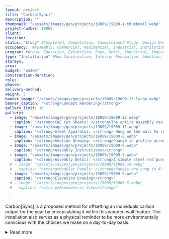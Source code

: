 ```yaml
---
layout: project
title: "Carbon[Sync]"
description: ""
thumbnail: "/assets/images/gen/projects/19009/19009-1-thumbnail.webp"
project-number: 19009
client: 
location: 
status: "Study" #Completed, Competition, Commissioned Study, Design Development, Construction, Demolished, Study
occupancy:  #Assembly, Commercial, Residential, Industrial, Institutional  
program: #Arena, Education, Exhibition, Expo, Hotel, Industrial, Industry, Infrastructure, Landscape, Leisure, Library, Masterplan, Mixed Use, Museum/Gallery, Office, Parking, Pavillion, Publicspace, Religion, Research, Residential, Restaurant/Bar, Retail, Scenography, Services, Theatre
type: "Installation" #New Construction, Interior Renovation, Addition, Adaptive Reuse
storeys: 
area: 
budget: "±$20K"
construction-duration: 
role: 
phases: 
delivery-method: 
weight: 3
banner_image: "/assets/images/gen/projects/19009/19009-13-large.webp"
banner_caption: "<strong>Concept Rendering</strong>"
gallery_limit: 10
gallery:
  - image: "/assets/images/gen/projects/19009/19009-12.webp"
    caption: "<strong>CNC Cut Sheets: </strong>The entire assembly can be CNC cut from just 29 sheets of 3/4” plywood."
  - image: "/assets/images/gen/projects/19009/19009-11.webp"
    caption: "<strong>Steel Apparatus: </strong> Hung on the wall to receive wood panels and spacers."
  - image: "/assets/images/gen/projects/19009/19009-8.webp"
    caption: "<strong>Section Drawing: </strong>Change in profile across the panel creates theh undulating effect. "
  - image: "/assets/images/gen/projects/19009/19009-6.webp"
    caption: "<strong>Assembly Instructions</strong>"
  - image: "/assets/images/gen/projects/19009/19009-7.webp"
    caption: "<strong>Assembly Detail: </strong>A simple steel rod punched through the individual fins serves to hold everything together and support the system when hanging."
  # - image: "/assets/images/gen/projects/19009/19009-10.webp"
  #   caption: "<strong>Modular Panels: </strong>Panels are hung in 4' segments."
  - image: "/assets/images/gen/projects/19009/19009-9.webp"
    caption: "<strong>Elevation Drawing</strong>"
  # - image: "/assets/images/gen/projects/19009/19009-5.webp"
  #   caption: "<strong>Axonometric View</strong>"

---
```



Carbon[Sync] is a proposed method for offsetting an individuals carbon output for the year by encapsulating it within this wooden wall feature. The installation also serves as a physical reminder to be more environmentally conscious with the choices we make on a day-to-day basis. 

<details id="project-details">
  <summary onclick="this.style.display='none'">Read more</summary>
  The premise of the project is simple, every day we release carbon into the environment through our choices of transportation methods, heating sources, electricity usage, the food we eat, the products we buy, and the waste we produce. Trees store carbon naturally through a process of photosynthesis as they grow. On average one cubic meter of wood stores about 1.5 metric tonnes of carbon. 
  <p><p>
  By sustainably harvesting those trees and converting them into wood products, that carbon is effectively locked into the wood for the entirety of that products lifespan. The 8’ x 36’ panel contains a net volume of 1.0 m³ of wood, which would offset approximately 1.5t of CO2, which is about the average transportation emissions for a typical commuter driving 30 minutes a day 5 days a week for the year. 
</details>
